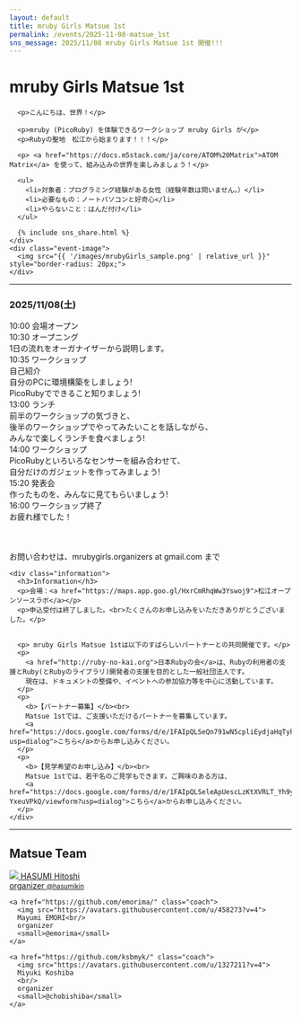 ```yaml
---
layout: default
title: mruby Girls Matsue 1st
permalink: /events/2025-11-08-matsue_1st
sns_message: 2025/11/08 mruby Girls Matsue 1st 開催!!!
---
```

<div class="container event matsue-1st">
  <div class="event-info">
    <div class="event-description">
      <h1>mruby Girls Matsue 1st</h1>

      <p>こんにちは、世界！</p>

      <p>mruby (PicoRuby) を体験できるワークショップ mruby Girls が</p>
      <p>Rubyの聖地　松江から始まります！！！</p>

      <p> <a href="https://docs.m5stack.com/ja/core/ATOM%20Matrix">ATOM Matrix</a> を使って、組み込みの世界を楽しみましょう！</p>

      <ul>
        <li>対象者：プログラミング経験がある女性（経験年数は問いません。）</li>
        <li>必要なもの：ノートパソコンと好奇心</li>
        <li>やらないこと：はんだ付け</li>
      </ul>

      {% include sns_share.html %}
    </div>
    <div class="event-image">
      <img src="{{ '/images/mrubyGirls_sample.png' | relative_url }}" style="border-radius: 20px;">
    </div>
  </div>

  <hr>
  <div class="program">
    <div class="schedule">
      <h3>2025/11/08(土)</h3>
        <div class="plan">
          <div class="plan-time"> 10:00  会場オープン</div>
          <div class="plan-description">
          </div>
        </div>
        <div class="plan">
          <div class="plan-time">10:30  オープニング</div>
          <div class="plan-description">
            1日の流れをオーガナイザーから説明します。
          </div>
        </div>
        <div class="plan">
          <div class="plan-time">10:35  ワークショップ</div>
          <div class="plan-description">
            自己紹介<br/>
            自分のPCに環境構築をしましょう!<br/>
            PicoRubyでできること知りましょう!<br/>
          </div>
        </div>
        <div class="plan">
          <div class="plan-time">13:00  ランチ</div>
          <div class="plan-description">
            前半のワークショップの気づきと、<br/>
            後半のワークショップでやってみたいことを話しながら、<br/>
            みんなで楽しくランチを食べましょう!
          </div>
        </div>
        <div class="plan">
          <div class="plan-time">14:00  ワークショップ</div>
          <div class="plan-description">
            PicoRubyといろいろなセンサーを組み合わせて、<br/>
            自分だけのガジェットを作ってみましょう!
          </div>
        </div>
        <div class="plan">
          <div class="plan-time">15:20  発表会</div>
          <div class="plan-description">
            作ったものを、みんなに見てもらいましょう!
          </div>
        </div>
        <div class="plan">
          <div class="plan-time">16:00  ワークショップ終了</div>
          <div class="plan-description">
            お疲れ様でした！
          </div>
        </div>
        <br/>
        <br/>
        <br/>
        お問い合わせは、mrubygirls.organizers at gmail.com まで
    </div>

    <div class="information">
      <h3>Information</h3>
      <p>会場：<a href="https://maps.app.goo.gl/HxrCmRhqWw3Yswoj9">松江オープンソースラボ</a></p>
      <p>申込受付は終了しました。<br>たくさんのお申し込みをいただきありがとうございました。</p>


      <p> mruby Girls Matsue 1stは以下のすばらしいパートナーとの共同開催です。</p>
      <p>
        <a href="http://ruby-no-kai.org">日本Rubyの会</a>は、Rubyの利用者の支援とRuby(とRubyのライブラリ)開発者の支援を目的とした一般社団法人です。
        現在は、ドキュメントの整備や、イベントへの参加協力等を中心に活動しています。
      </p>
      <p>
        <b>【パートナー募集】</b><br>
        Matsue 1stでは、ご支援いただけるパートナーを募集しています。
        <a href="https://docs.google.com/forms/d/e/1FAIpQLSeQn791wN5cpliEydjaHqTykHE5xkjjmxDKVDHWDHq42WDm1g/viewform?usp=dialog">こちら</a>からお申し込みください。
      </p>
      <p>
        <b>【見学希望のお申し込み】</b><br>
        Matsue 1stでは、若干名のご見学もできます。ご興味のある方は、
        <a href="https://docs.google.com/forms/d/e/1FAIpQLSeleApUescLzKtXVRLT_Yh9yboRhsIJ3QODlt3S_-YxeuVPkQ/viewform?usp=dialog">こちら</a>からお申し込みください。
      </p>
    </div>
  </div>

  <hr>
  <div class="team">
    <h2>Matsue Team</h2>
    <a href="https://github.com/hasumikin/" class="coach">
      <img src="https://avatars.githubusercontent.com/u/8454208?v=4">
      HASUMI Hitoshi<br/>
      organizer
      <small>@hasumikin</small>
    </a>

    <a href="https://github.com/emorima/" class="coach">
      <img src="https://avatars.githubusercontent.com/u/458273?v=4">
      Mayumi EMORI<br/>
      organizer
      <small>@emorima</small>
    </a>

    <a href="https://github.com/ksbmyk/" class="coach">
      <img src="https://avatars.githubusercontent.com/u/1327211?v=4">
      Miyuki Koshiba
      <br/>
      organizer
      <small>@chobishiba</small>
    </a>
  </div>
</div>
